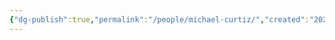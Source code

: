 ```yaml
---
{"dg-publish":true,"permalink":"/people/michael-curtiz/","created":"2024-06-17","updated":"2024-06-17"}
---
```


